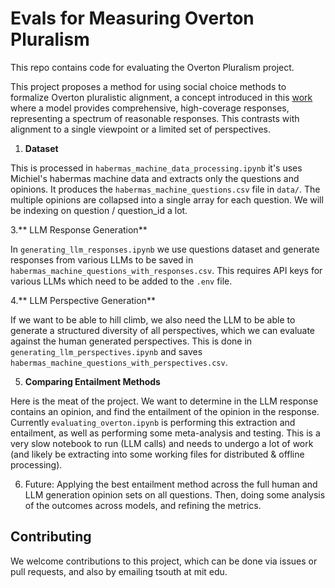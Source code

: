 # Evals for Measuring Overton Pluralism

This repo contains code for evaluating the Overton Pluralism project.

This project proposes a method for using social choice methods to formalize Overton pluralistic alignment, a concept introduced in this [work](https://arxiv.org/pdf/2402.05070) where a model provides comprehensive, high-coverage responses, representing a spectrum of reasonable responses. This contrasts with alignment to a single viewpoint or a limited set of perspectives.

1. **Dataset**

This is processed in `habermas_machine_data_processing.ipynb` it's uses Michiel's habermas machine data and extracts only the questions and opinions. It produces the `habermas_machine_questions.csv` file in `data/`. The multiple opinions are collapsed into a single array for each question. We will be indexing on question / question_id a lot.

3.** LLM Response Generation**

In `generating_llm_responses.ipynb` we use questions dataset and generate responses from various LLMs to be saved in `habermas_machine_questions_with_responses.csv`. This requires API keys for various LLMs which need to be added to the `.env` file.

4.** LLM Perspective Generation**

If we want to be able to hill climb, we also need the LLM to be able to generate a structured diversity of all perspectives, which we can evaluate against the human generated perspectives. This is done in `generating_llm_perspectives.ipynb` and saves `habermas_machine_questions_with_perspectives.csv`.

5. **Comparing Entailment Methods**

Here is the meat of the project. We want to determine in the LLM response contains an opinion, and find the entailment of the opinion in the response. Currently `evaluating_overton.ipynb` is performing this extraction and entailment, as well as performing some meta-analysis and testing. This is a very slow notebook to run (LLM calls) and needs to undergo a lot of work (and likely be extracting into some working files for distributed & offline processing).

6. Future: Applying the best entailment method across the full human and LLM generation opinion sets on all questions. Then, doing some analysis of the outcomes across models, and refining the metrics.

## Contributing

We welcome contributions to this project, which can be done via issues or pull requests, and also by emailing tsouth at mit edu.
